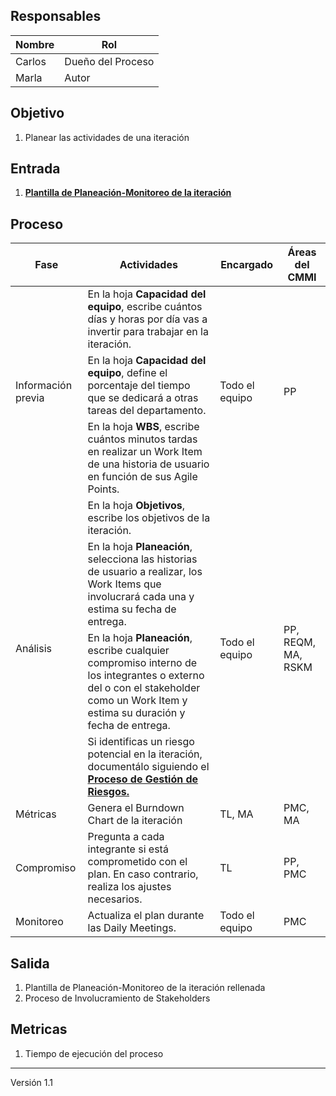 ## Responsables
| Nombre    | Rol               |
| --------- | ----------------- |
| Carlos    | Dueño del Proceso |
| Marla     | Autor             |

## Objetivo
1. Planear las actividades de una iteración

## Entrada 
1. [**Plantilla de Planeación-Monitoreo de la iteración**](https://docs.google.com/spreadsheets/d/1LJBa3L4L6kyVMiC2n8WxKfYz4tH5eatCR0WTTe5kJVw/edit#gid=1457739545)

## Proceso 
<table>
  <thead>
    <tr>
      <th>Fase</th>
      <th>Actividades</th>
      <th>Encargado</th>
      <th>Áreas del CMMI</th>
    </tr>
  </thead>
  <tbody>
    <tr>
      <td rowspan="3">Información previa</td>
      <td>En la hoja <strong>Capacidad del equipo</strong>, escribe cuántos días y horas por día vas a invertir para trabajar en la iteración.</td>
      <td rowspan="3">Todo el equipo</td>
      <td rowspan="3">PP</td>
    </tr>
    <tr>
      <td>En la hoja <strong>Capacidad del equipo</strong>, define el porcentaje del tiempo que se dedicará a otras tareas del departamento. 
    </tr>
    <tr>
      <td>En la hoja <strong>WBS</strong>, escribe cuántos minutos tardas en realizar un Work Item de una historia de usuario en función de sus Agile Points.</td>
    </tr>
    <tr>
      <td rowspan="4">Análisis</td>
      <td>En la hoja <strong>Objetivos</strong>, escribe los objetivos de la iteración. </td>
      <td rowspan="4">Todo el equipo</td>
      <td rowspan="4">PP, REQM, MA, RSKM</td>
    </tr>
    <tr>
      <td>En la hoja <strong>Planeación</strong>, selecciona las historias de usuario a realizar, los Work Items que involucrará cada una y estima su fecha de entrega.</td>
    </tr>
    <tr>
      <td>En la hoja <strong>Planeación</strong>, escribe cualquier compromiso interno de los integrantes o externo del o con el stakeholder como un Work Item y estima su duración y fecha de entrega.</td>
    </tr>
    <tr>
      <td>Si identificas un riesgo potencial en la iteración, documentálo siguiendo el <strong><a href="https://github.com/novaDepto/Nova/wiki/Proceso-de-gesti%C3%B3n-de-riesgos">Proceso de Gestión de Riesgos.</a></strong></td>
    </tr>
    <tr>
      <td>Métricas</td>
      <td>Genera el Burndown Chart de la iteración</td>
      <td>TL, MA</td>
      <td>PMC, MA</td>
    </tr>
    <tr>
      <td>Compromiso</td>
      <td>Pregunta a cada integrante si está comprometido con el plan. En caso contrario, realiza los ajustes necesarios.</td>
      <td>TL</td>
      <td>PP, PMC</td>
    </tr>
    <tr>
      <td>Monitoreo</td>
      <td>Actualiza el plan durante las Daily Meetings.
      <td>Todo el equipo</td>
      <td>PMC</td>
    </tr>
  </tbody>
</table>

## Salida
1. Plantilla de Planeación-Monitoreo de la iteración rellenada
2. Proceso de Involucramiento de Stakeholders 

## Metricas
1. Tiempo de ejecución del proceso

***
Versión 1.1
